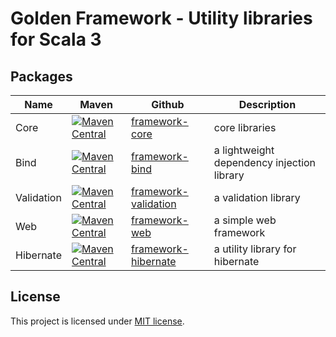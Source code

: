 <!--- Copyright (C) from 2020 The Golden Framework <https://github.com/megolden/golden-framework-scala>, 2020-2022 -->

# Golden Framework - Utility libraries for Scala 3

## Packages
|Name|Maven|Github|Description|
|---|---|---|---|
| Core | [![Maven Central](https://img.shields.io/maven-central/v/io.github.megolden/framework-core)](https://search.maven.org/artifact/io.github.megolden/framework-core) | [framework-core](https://github.com/megolden/golden-framework-scala/tree/main/src/core) | core libraries |
| Bind | [![Maven Central](https://img.shields.io/maven-central/v/io.github.megolden/framework-bind)](https://search.maven.org/artifact/io.github.megolden/framework-bind) | [framework-bind](https://github.com/megolden/golden-framework-scala/tree/main/src/bind) | a lightweight dependency injection library |
| Validation | [![Maven Central](https://img.shields.io/maven-central/v/io.github.megolden/framework-validation)](https://search.maven.org/artifact/io.github.megolden/framework-validation) | [framework-validation](https://github.com/megolden/golden-framework-scala/tree/main/src/validation) | a validation library |
| Web | [![Maven Central](https://img.shields.io/maven-central/v/io.github.megolden/framework-web)](https://search.maven.org/artifact/io.github.megolden/framework-web) | [framework-web](https://github.com/megolden/golden-framework-scala/tree/main/src/web) | a simple web framework |
| Hibernate | [![Maven Central](https://img.shields.io/maven-central/v/io.github.megolden/framework-hibernate)](https://search.maven.org/artifact/io.github.megolden/framework-hibernate) | [framework-hibernate](https://github.com/megolden/golden-framework-scala/tree/main/src/hibernate) | a utility library for hibernate |

## License
This project is licensed under [MIT license](http://opensource.org/licenses/MIT).

